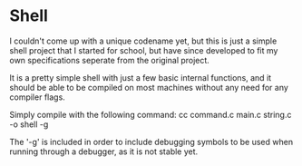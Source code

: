 # Shell
I couldn't come up with a unique codename yet, but this is just a simple shell project that I started for school, but have since developed to fit my own specifications seperate from the original project.

It is a pretty simple shell with just a few basic internal functions, and it should be able to be compiled on most machines without any need for any compiler flags.

Simply compile with the following command:
cc command.c main.c string.c -o shell -g

The '-g' is included in order to include debugging symbols to be used when running through a debugger, as it is not stable yet.
